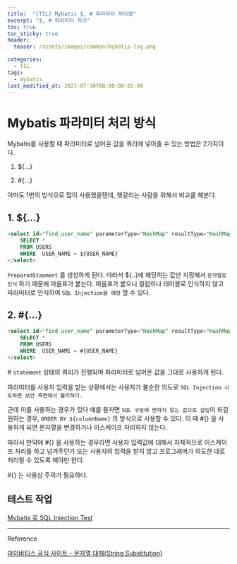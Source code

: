 ```yaml
---
title:  "[TIL] Mybatis $, # 파라미터 차이점"
excerpt: "$, # 파라미터 차이"
toc: true
toc_sticky: true
header:
  teaser: /assets/images/common/mybatis-log.png

categories:
  - TIL
tags:
  - mybatis
last_modified_at: 2021-07-30T08:00:00-05:00
---
```


# Mybatis 파라미터 처리 방식 

Mybatis를 사용할 때 파라미터로 넘어온 값을 쿼리에 넣어줄 수 있는 방법은 2가지이다.

1. ${...}

2. \#{...}

아마도 1번의 방식으로 많이 사용했을텐데, 헷갈리는 사람을 위해서 비교를 해본다. 

## 1. ${...}

```sql
<select id="find_user_name" parameterType="HashMap" resultType="HashMap">
    SELECT * 
    FROM USERS
    WHERE  USER_NAME = ${USER_NAME}
</select>
```

`PreparedStaement` 를 생성하게 된다. 따라서 ${..}에 해당하는 값만 지정해서 `문자열로 인식` 하기 때문에 따옴표가 붙는다. 
따옴표가 붙으니 컬럼이나 테이블로 인식하지 않고 파라미터로 인식하여 `SQL Injection을 예방` 할 수 있다.
 

## 2. \#{...}

```sql
<select id="find_user_name" parameterType="HashMap" resultType="HashMap">
    SELECT * 
    FROM USERS
    WHERE  USER_NAME = #{USER_NAME}
</select>
```

\# `statement` 상태의 쿼리가 진행되며 파라미터로 넘어온 값을 그대로 사용하게 된다. 

파라미터를 사용자 입력을 받는 상황에서는 사용자가 불순한 의도로 `SQL Injection 시도하면 보안 측면에서 불리하다.`

근데 이를 사용하는 경우가 있다 예를 들자면
`SQL 구문에 변하지 않는 값으로 삽입`이 되길 원하는 경우, `ORDER BY ${columnName}` 의 방식으로 사용할 수 있다.
이 때 \#{} 을 사용하게 되면 문자열을 변경하거나 이스케이프 처리하지 않는다. 

따라서 만약에 \#{} 을 사용하는 경우라면 사용자 입력값에 대해서 자체적으로 이스케이프 처리를 하고 넘겨주던가 또는 사용자의 입력을 받지 않고 프로그래머가 의도한 대로 처리될 수 있도록 해야만 한다.

\#{} 는 사용상 주의가 필요하다.

## 테스트 작업

[Mybatis 로 SQL Injection Test](https://maximsungmo.github.io/spring/mybatis_sql_injection_test/)

--- 

Reference

[마이바티스 공식 사이트 - 문자열 대체(String Substitution)](https://mybatis.org/mybatis-3/ko/sqlmap-xml.html)

